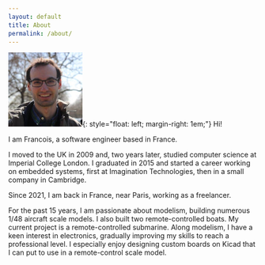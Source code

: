 ```yaml
---
layout: default
title: About
permalink: /about/
---
```


![Avatar](/assets/about/avatar.jpeg){: style="float: left; margin-right: 1em;"}
Hi!

I am Francois, a software engineer based in France.

I moved to the UK in 2009 and, two years later, studied computer science at Imperial College London. I graduated in 2015 and started a career working on embedded systems, first at Imagination Technologies, then in a small company in Cambridge.

Since 2021, I am back in France, near Paris, working as a freelancer.

For the past 15 years, I am passionate about modelism, building numerous 1/48 aircraft scale models. I also built two remote-controlled boats. My current project is a remote-controlled submarine.
Along modelism, I have a keen interest in electronics, gradually improving my skills to reach a professional level. I especially enjoy designing custom boards on Kicad that I can put to use in a remote-control scale model.

